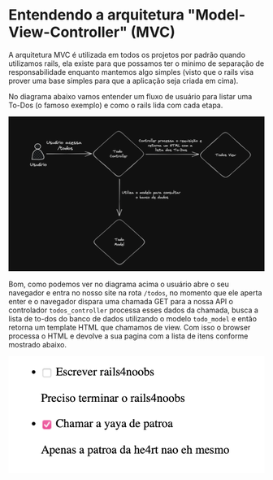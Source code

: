 # Entendendo a arquitetura "Model-View-Controller" (MVC)

A arquitetura MVC é utilizada em todos os projetos por padrão quando utilizamos rails, ela existe para que possamos ter o minimo de separação de responsabilidade enquanto mantemos algo simples (visto que o rails visa prover uma base simples para que a aplicação seja criada em cima).

No diagrama abaixo vamos entender um fluxo de usuário para listar uma To-Dos (o famoso exemplo) e como o rails lida com cada etapa.

![diagrama_mvc_arquitetura](./imgs/2023-05-23-19-13-21.png)

Bom, como podemos ver no diagrama acima o usuário abre o seu navegador e entra
no nosso site na rota `/todos`, no momento que ele aperta enter e o navegador
dispara uma chamada GET para a nossa API o controlador `todos_controller` processa esses
dados da chamada, busca a lista de to-dos do banco de dados utilizando o modelo `todo_model` e então retorna um template HTML que chamamos de view. Com isso o browser processa o HTML e devolve a sua pagina com a lista de itens conforme mostrado abaixo.

![exemplo_de_view_lista_de_todos](./imgs/2023-05-23-19-29-47.png)
